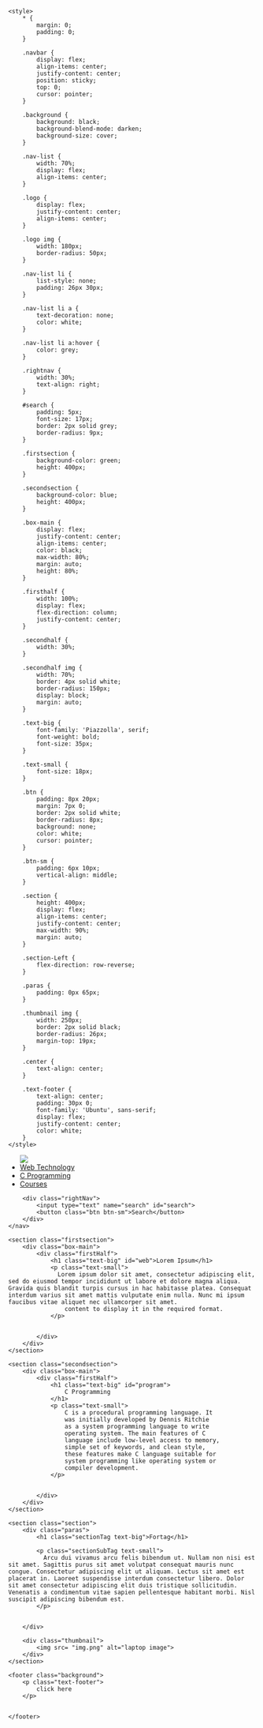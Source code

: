 
<!DOCTYPE html>
 
<html>
 
<head>
    <title>Simple web Development Template</title>
 
    <style>
        * {
            margin: 0;
            padding: 0;
        }
 
        .navbar {
            display: flex;
            align-items: center;
            justify-content: center;
            position: sticky;
            top: 0;
            cursor: pointer;
        }
 
        .background {
            background: black;
            background-blend-mode: darken;
            background-size: cover;
        }
 
        .nav-list {
            width: 70%;
            display: flex;
            align-items: center;
        }
 
        .logo {
            display: flex;
            justify-content: center;
            align-items: center;
        }
 
        .logo img {
            width: 180px;
            border-radius: 50px;
        }
 
        .nav-list li {
            list-style: none;
            padding: 26px 30px;
        }
 
        .nav-list li a {
            text-decoration: none;
            color: white;
        }
 
        .nav-list li a:hover {
            color: grey;
        }
 
        .rightnav {
            width: 30%;
            text-align: right;
        }
 
        #search {
            padding: 5px;
            font-size: 17px;
            border: 2px solid grey;
            border-radius: 9px;
        }
 
        .firstsection {
            background-color: green;
            height: 400px;
        }
 
        .secondsection {
            background-color: blue;
            height: 400px;
        }
 
        .box-main {
            display: flex;
            justify-content: center;
            align-items: center;
            color: black;
            max-width: 80%;
            margin: auto;
            height: 80%;
        }
 
        .firsthalf {
            width: 100%;
            display: flex;
            flex-direction: column;
            justify-content: center;
        }
 
        .secondhalf {
            width: 30%;
        }
 
        .secondhalf img {
            width: 70%;
            border: 4px solid white;
            border-radius: 150px;
            display: block;
            margin: auto;
        }
 
        .text-big {
            font-family: 'Piazzolla', serif;
            font-weight: bold;
            font-size: 35px;
        }
 
        .text-small {
            font-size: 18px;
        }
 
        .btn {
            padding: 8px 20px;
            margin: 7px 0;
            border: 2px solid white;
            border-radius: 8px;
            background: none;
            color: white;
            cursor: pointer;
        }
 
        .btn-sm {
            padding: 6px 10px;
            vertical-align: middle;
        }
 
        .section {
            height: 400px;
            display: flex;
            align-items: center;
            justify-content: center;
            max-width: 90%;
            margin: auto;
        }
 
        .section-Left {
            flex-direction: row-reverse;
        }
 
        .paras {
            padding: 0px 65px;
        }
 
        .thumbnail img {
            width: 250px;
            border: 2px solid black;
            border-radius: 26px;
            margin-top: 19px;
        }
 
        .center {
            text-align: center;
        }
 
        .text-footer {
            text-align: center;
            padding: 30px 0;
            font-family: 'Ubuntu', sans-serif;
            display: flex;
            justify-content: center;
            color: white;
        }
    </style>
</head>
 
<body>
    <nav class="navbar background">
        <ul class="nav-list">
            <div class="logo">
                <img src= "logo.png">
            </div>
            <li><a href="#web">Web Technology</a></li>
            <li><a href="#program">C Programming</a></li>
            <li><a href="#course">Courses</a></li>
        </ul>
 
        <div class="rightNav">
            <input type="text" name="search" id="search">
            <button class="btn btn-sm">Search</button>
        </div>
    </nav>
 
    <section class="firstsection">
        <div class="box-main">
            <div class="firstHalf">
                <h1 class="text-big" id="web">Lorem Ipsum</h1>
                <p class="text-small">
                  Lorem ipsum dolor sit amet, consectetur adipiscing elit, sed do eiusmod tempor incididunt ut labore et dolore magna aliqua. Gravida quis blandit turpis cursus in hac habitasse platea. Consequat interdum varius sit amet mattis vulputate enim nulla. Nunc mi ipsum faucibus vitae aliquet nec ullamcorper sit amet.
                    content to display it in the required format.
                </p>
 
 
            </div>
        </div>
    </section>
 
    <section class="secondsection">
        <div class="box-main">
            <div class="firstHalf">
                <h1 class="text-big" id="program">
                    C Programming
                </h1>
                <p class="text-small">
                    C is a procedural programming language. It
                    was initially developed by Dennis Ritchie
                    as a system programming language to write
                    operating system. The main features of C
                    language include low-level access to memory,
                    simple set of keywords, and clean style,
                    these features make C language suitable for
                    system programming like operating system or
                    compiler development.
                </p>
 
 
            </div>
        </div>
    </section>
 
    <section class="section">
        <div class="paras">
            <h1 class="sectionTag text-big">Fortag</h1>
 
            <p class="sectionSubTag text-small">
              Arcu dui vivamus arcu felis bibendum ut. Nullam non nisi est sit amet. Sagittis purus sit amet volutpat consequat mauris nunc congue. Consectetur adipiscing elit ut aliquam. Lectus sit amet est placerat in. Laoreet suspendisse interdum consectetur libero. Dolor sit amet consectetur adipiscing elit duis tristique sollicitudin. Venenatis a condimentum vitae sapien pellentesque habitant morbi. Nisl suscipit adipiscing bibendum est. 
            </p>
 
 
        </div>
 
        <div class="thumbnail">
            <img src= "img.png" alt="laptop image">
        </div>
    </section>
 
    <footer class="background">
        <p class="text-footer">
            click here
        </p>
 
 
    </footer>
</body>
 
</html>
